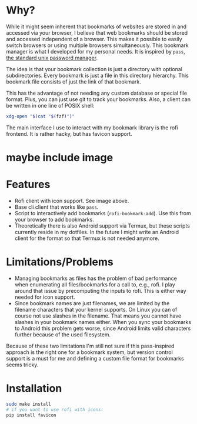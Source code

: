 # Why?

While it might seem inherent that bookmarks of websites are stored in and accessed via your browser, I believe that web bookmarks should be stored and accessed independent of a browser.
This makes it possible to easily switch browsers or using multiple browsers simultaneously.
This bookmark manager is what I developed for my personal needs.
It is inspired by `pass`, [the standard unix password manager](https://www.passwordstore.org/).

The idea is that your bookmark collection is just a directory with optional subdirectories.
Every bookmark is just a file in this directory hierarchy.
This bookmark file consists of just the link of that bookmark.

This has the advantage of not needing any custom database or special file format.
Plus, you can just use git to track your bookmarks.
Also, a client can be written in one line of POSIX shell:
``` sh
xdg-open "$(cat "$(fzf)")"
```

The main interface I use to interact with my bookmark library is the rofi frontend.
It is rather hacky, but has favicon support.

# maybe include image

# Features
- Rofi client with icon support. See image above.
- Base cli client that works like `pass`.
- Script to interactively add bookmarks (`rofi-bookmark-add`).
  Use this from your browser to add bookmarks.
- Theoretically there is also Android support via Termux, but these scripts currently reside in my dotfiles.
  In the future I might write an Android client for the format so that Termux is not needed anymore.

# Limitations/Problems
- Managing bookmarks as files has the problem of bad performance when enumerating all files/bookmarks for a call to, e.g., rofi.
  I play around that issue by precomputing the inputs to rofi.
  This is either way needed for icon support. 
- Since bookmark names are just filenames, we are limited by the filename characters that your kernel supports.
  On Linux you can of course not use slashes in the filename.
  That means you cannot have slashes in your bookmark names either.
  When you sync your bookmarks to Android this problem gets worse, since Android limits valid characters further because of the used filesystem.
  
Because of these two limitations I'm still not sure if this pass-inspired approach is the right one for a bookmark system, but version control support is a must for me and defining a custom file format for bookmarks seems tricky.

# Installation

``` sh
sudo make install
# if you want to use rofi with icons: 
pip install favicon
```
